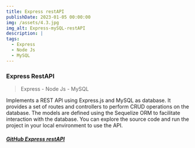 ```yaml
---
title: Express restAPI
publishDate: 2023-01-05 00:00:00
img: /assets/4.3.jpg
img_alt: Express-mySQL-restAPI
description: |
tags:
  - Express
  - Node Js
  - MySQL
---
```

### Express RestAPI
> Express - Node Js - MySQL

Implements a REST API using Express.js and MySQL as database. It provides a set of routes and controllers to perform CRUD operations on the database. The models are defined using the Sequelize ORM to facilitate interaction with the database. You can explore the source code and run the project in your local environment to use the API.

##### <a href="https://github.com/Ivo196/express-mysql-restAPI">GitHub Express restAPI</a>

